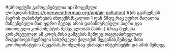 #(პროექტში გამოყენებულია api მოცემული ლინკიდან:https://openweathermap.org/api/air-pollution)
#(ის გვაჩვენებს ჰაერის დაბინძურების ინდექსს(სკალით 1 დან 5მდე,რაც უფრო მაღალია მაჩვენებელი მით უფრო მეტად არის დაბინძურებული ჰაერი )და თითოეული კომპონენტის შემცველობას მასში.)
#რაც შეეხება კონკრეტულად ამ კოდს,მისი გაშვების შემდეგ თავდაპირველად მოგვთხოვს ჩვენთვის სასურველი ქალაქის შეყვანას,შემდეგ მისი კოორდინატების შეყვანას,რომელსაც ვნახავთ ინტერნეტში და ამის შემდეგ 


